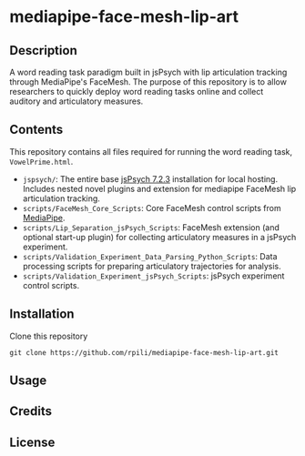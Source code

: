 # mediapipe-face-mesh-lip-art

## Description

A word reading task paradigm built in jsPsych with lip articulation tracking through MediaPipe's FaceMesh. The purpose of this repository is to allow researchers to quickly deploy word reading tasks online and collect auditory and articulatory measures. 

## Contents

This repository contains all files required for running the word reading task, `VowelPrime.html`.

- `jspsych/`: The entire base [jsPsych 7.2.3](https://github.com/jspsych/jsPsych/releases) installation for local hosting. Includes nested novel plugins and extension for mediapipe FaceMesh lip articulation tracking.  
- `scripts/FaceMesh_Core_Scripts`: Core FaceMesh control scripts from [MediaPipe](https://google.github.io/mediapipe/).
- `scripts/Lip_Separation_jsPsych_Scripts`: FaceMesh extension (and optional start-up plugin) for collecting articulatory measures in a jsPsych experiment.
- `scripts/Validation_Experiment_Data_Parsing_Python_Scripts`: Data processing scripts for preparing articulatory trajectories for analysis.
- `scripts/Validation_Experiment_jsPsych_Scripts`: jsPsych experiment control scripts.

## Installation

Clone this repository

`git clone https://github.com/rpili/mediapipe-face-mesh-lip-art.git`

## Usage

## Credits

## License
